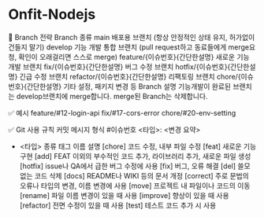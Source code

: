 # Onfit-Nodejs
📌 Branch 전략
Branch 종류
main 배포용 브랜치 (항상 안정적인 상태 유지, 허가없이 건들지 말기)
develop 기능 개발 통합 브랜치 (pull request하고 동료들에게 merge요청, 확인이 오래걸리면 스스로 merge)
feature/{이슈번호}{간단한설명} 새로운 기능 개발 브랜치
fix/{이슈번호}{간단한설명} 버그 수정 브랜치
hotfix/{이슈번호}{간단한설명} 긴급 수정 브랜치
refactor/{이슈번호}{간단한설명} 리팩토링 브랜치
chore/{이슈번호}{간단한설명} 기타 설정, 패키지 변경 등
Branch 설명
기능개발이 완료된 브랜치는 develop브랜치에 merge합니다.
merge된 Branch는 삭제합니다.

✅ 예시
feature/#12-login-api
fix/#17-cors-error
chore/#20-env-setting

✅ Git 사용 규칙
커밋 메시지 형식
#이슈번호 <타입>: <변경 요약>

- <타입> 종류
태그 이름 설명
[chore] 코드 수정, 내부 파일 수정
[feat] 새로운 기능 구현
[add] FEAT 이외의 부수적인 코드 추가, 라이브러리 추가, 새로운 파일 생성
[hotfix] issue나 QA에서 급한 버그 수정에 사용
[fix] 버그, 오류 해결
[del] 쓸모 없는 코드 삭제
[docs] README나 WIKI 등의 문서 개정
[correct] 주로 문법의 오류나 타입의 변경, 이름 변경에 사용
[move] 프로젝트 내 파일이나 코드의 이동
[rename] 파일 이름 변경이 있을 때 사용
[improve] 향상이 있을 때 사용
[refactor] 전면 수정이 있을 때 사용
[test] 테스트 코드 추가 시 사용
